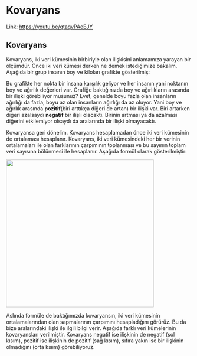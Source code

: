 # Kovaryans

Link: https://youtu.be/qtaqvPAeEJY

## Kovaryans

Kovaryans, iki veri kümesinin birbiriyle olan ilişkisini anlamamıza yarayan bir ölçümdür. Önce iki veri kümesi derken ne demek istediğimize bakalım. Aşağıda bir grup insanın boy ve kiloları grafikte gösterilmiş: <br>



Bu grafikte her nokta bir insana karşılık geliyor ve her insanın yani noktanın boy ve ağırlık değerleri var. Grafiğe baktığınızda boy ve ağırlıkların arasında bir ilişki görebiliyor musunuz? Evet, genelde boyu fazla olan insanların ağırlığı da fazla, boyu az olan insanların ağırlığı da az oluyor. Yani boy ve ağırlık arasında **pozitif**(biri arttıkça diğeri de artan) bir ilişki var. Biri artarken diğeri azalsaydı **negatif** bir ilişli olacaktı. Birinin artması ya da azalması diğerini etkilemiyor olsaydı da aralarında bir ilişki olmayacaktı. <br>

Kovaryansa geri dönelim. Kovaryans hesaplamadan önce iki veri kümesinin de ortalaması hesaplanır. Kovaryans, iki veri kümesindeki her bir verinin ortalamaları ile olan farklarının çarpımının toplanması ve bu sayının toplam veri sayısına bölünmesi ile hesaplanır. Aşağıda formül olarak gösterilmiştir: <br>

<img src="https://render.githubusercontent.com/render/math?math={\displaystyle%20cov(X,%20Y)={\frac%20{(x_{1}-\mu_{x}).(y_{1}-\mu_{y})%2B(x_{2}-\mu_{x}).(y_{2}-\mu_{y})%2B\cdots%20%2B(x_{n}-\mu_{x}).(y_{n}-\mu_{y})}{n}}}" width="400"/>

Aslında formüle de baktığımızda kovaryansın, iki veri kümesinin ortalamalarından olan sapmalarının çarpımını hesapladığını görürüz. Bu da bize aralarındaki ilişki ile ilgili bilgi verir. Aşağıda farklı veri kümelerinin kovaryansları verilmiştir. Kovaryans negatif ise ilişkinin de negatif (sol kısım), pozitif ise ilişkinin de pozitif (sağ kısım), sıfıra yakın ise bir ilişkinin olmadığını (orta ksıım) görebiliyoruz. <br>


